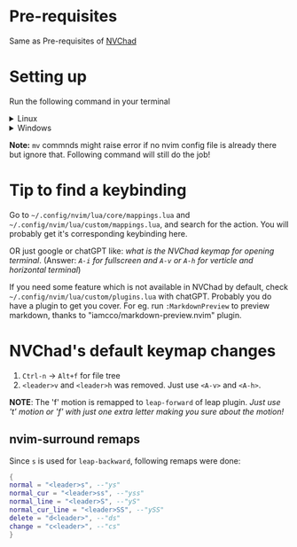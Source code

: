 # Pre-requisites
Same as Pre-requisites of [NVChad](https://nvchad.com/docs/quickstart/install)

# Setting up
Run the following command in your terminal
<details>
<summary>Linux</summary>

```terminal
mv ~/.config/nvim ~/.config/nvim-backup
mv ~/.local/share/nvim ~/.local/share/nvim-backup
git clone https://github.com/Suryansh-Dey/nvim-config.git ~/.config/nvim
```
</details>
<details>
<summary>Windows</summary>

```terminal
mv $HOME/AppData/Local/nvim $HOME/AppData/Local/nvim-backup
mv $HOME/AppData/Local/nvim-data $HOME/AppData/Local/nvim-data-backup
git clone https://github.com/Suryansh-Dey/nvim-config.git $HOME/AppData/Local/nvim
```
</details>

**Note:** `mv` commnds might raise error if no nvim config file is already there but ignore that. Following command will still do the job!

# Tip to find a keybinding
Go to `~/.config/nvim/lua/core/mappings.lua` and `~/.config/nvim/lua/custom/mappings.lua`, and search for the action. You will probably get it's corresponding keybinding here.

OR just google or chatGPT like: *what is the NVChad keymap for opening terminal*. (Answer: *`A-i` for fullscreen and `A-v` or `A-h` for verticle and horizontal terminal*)

If you need some feature which is not available in NVChad by default, check `~/.config/nvim/lua/custom/plugins.lua` with chatGPT. Probably you do have a plugin to get you cover. For eg. run `:MarkdownPreview` to preview markdown, thanks to "iamcco/markdown-preview.nvim" plugin.

# NVChad's default keymap changes
1. `Ctrl-n` -> `Alt+f` for file tree
2. `<leader>v` and `<leader>h` was removed. Just use `<A-v>` and `<A-h>`.

**NOTE**: The 'f' motion is remapped to `leap-forward` of leap plugin. *Just use 't' motion or 'f' with just one extra letter making you sure about the motion!*

## nvim-surround remaps
Since `s` is used for `leap-backward`, following remaps were done:
``` lua
{
normal = "<leader>s", --"ys"
normal_cur = "<leader>ss", --"yss"
normal_line = "<leader>S", --"yS"
normal_cur_line = "<leader>SS", --"ySS"
delete = "d<leader>", --"ds"
change = "c<leader>", --"cs"
}
```
